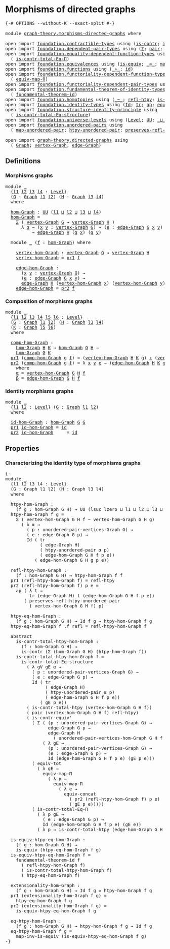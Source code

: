 # Morphisms of directed graphs

<pre class="Agda"><a id="41" class="Symbol">{-#</a> <a id="45" class="Keyword">OPTIONS</a> <a id="53" class="Pragma">--without-K</a> <a id="65" class="Pragma">--exact-split</a> <a id="79" class="Symbol">#-}</a>

<a id="84" class="Keyword">module</a> <a id="91" href="graph-theory.morphisms-directed-graphs.html" class="Module">graph-theory.morphisms-directed-graphs</a> <a id="130" class="Keyword">where</a>

<a id="137" class="Keyword">open</a> <a id="142" class="Keyword">import</a> <a id="149" href="foundation.contractible-types.html" class="Module">foundation.contractible-types</a> <a id="179" class="Keyword">using</a> <a id="185" class="Symbol">(</a><a id="186" href="foundation-core.contractible-types.html#992" class="Function">is-contr</a><a id="194" class="Symbol">;</a> <a id="196" href="foundation-core.contractible-types.html#3806" class="Function">is-contr-equiv&#39;</a><a id="211" class="Symbol">)</a>
<a id="213" class="Keyword">open</a> <a id="218" class="Keyword">import</a> <a id="225" href="foundation.dependent-pair-types.html" class="Module">foundation.dependent-pair-types</a> <a id="257" class="Keyword">using</a> <a id="263" class="Symbol">(</a><a id="264" href="foundation-core.dependent-pair-types.html#502" class="Record">Σ</a><a id="265" class="Symbol">;</a> <a id="267" href="foundation-core.dependent-pair-types.html#575" class="InductiveConstructor">pair</a><a id="271" class="Symbol">;</a> <a id="273" href="foundation-core.dependent-pair-types.html#592" class="Field">pr1</a><a id="276" class="Symbol">;</a> <a id="278" href="foundation-core.dependent-pair-types.html#604" class="Field">pr2</a><a id="281" class="Symbol">)</a>
<a id="283" class="Keyword">open</a> <a id="288" class="Keyword">import</a> <a id="295" href="foundation.equality-dependent-function-types.html" class="Module">foundation.equality-dependent-function-types</a> <a id="340" class="Keyword">using</a>
  <a id="348" class="Symbol">(</a> <a id="350" href="foundation.equality-dependent-function-types.html#1012" class="Function">is-contr-total-Eq-Π</a><a id="369" class="Symbol">)</a>
<a id="371" class="Keyword">open</a> <a id="376" class="Keyword">import</a> <a id="383" href="foundation.equivalences.html" class="Module">foundation.equivalences</a> <a id="407" class="Keyword">using</a> <a id="413" class="Symbol">(</a><a id="414" href="foundation-core.equivalences.html#1542" class="Function">is-equiv</a><a id="422" class="Symbol">;</a> <a id="424" href="foundation-core.equivalences.html#1607" class="Function Operator">_≃_</a><a id="427" class="Symbol">;</a> <a id="429" href="foundation-core.equivalences.html#4173" class="Function">map-inv-is-equiv</a><a id="445" class="Symbol">)</a>
<a id="447" class="Keyword">open</a> <a id="452" class="Keyword">import</a> <a id="459" href="foundation.functions.html" class="Module">foundation.functions</a> <a id="480" class="Keyword">using</a> <a id="486" class="Symbol">(</a><a id="487" href="foundation-core.functions.html#407" class="Function Operator">_∘_</a><a id="490" class="Symbol">;</a> <a id="492" href="foundation-core.functions.html#309" class="Function">id</a><a id="494" class="Symbol">)</a>
<a id="496" class="Keyword">open</a> <a id="501" class="Keyword">import</a> <a id="508" href="foundation.functoriality-dependent-function-types.html" class="Module">foundation.functoriality-dependent-function-types</a> <a id="558" class="Keyword">using</a>
  <a id="566" class="Symbol">(</a> <a id="568" href="foundation-core.functoriality-dependent-function-types.html#2222" class="Function">equiv-map-Π</a><a id="579" class="Symbol">)</a>
<a id="581" class="Keyword">open</a> <a id="586" class="Keyword">import</a> <a id="593" href="foundation.functoriality-dependent-pair-types.html" class="Module">foundation.functoriality-dependent-pair-types</a> <a id="639" class="Keyword">using</a> <a id="645" class="Symbol">(</a><a id="646" href="foundation-core.functoriality-dependent-pair-types.html#6804" class="Function">equiv-tot</a><a id="655" class="Symbol">)</a>
<a id="657" class="Keyword">open</a> <a id="662" class="Keyword">import</a> <a id="669" href="foundation.fundamental-theorem-of-identity-types.html" class="Module">foundation.fundamental-theorem-of-identity-types</a> <a id="718" class="Keyword">using</a>
  <a id="726" class="Symbol">(</a> <a id="728" href="foundation-core.fundamental-theorem-of-identity-types.html#1888" class="Function">fundamental-theorem-id</a><a id="750" class="Symbol">)</a>
<a id="752" class="Keyword">open</a> <a id="757" class="Keyword">import</a> <a id="764" href="foundation.homotopies.html" class="Module">foundation.homotopies</a> <a id="786" class="Keyword">using</a> <a id="792" class="Symbol">(</a><a id="793" href="foundation-core.homotopies.html#545" class="Function Operator">_~_</a><a id="796" class="Symbol">;</a> <a id="798" href="foundation-core.homotopies.html#710" class="Function">refl-htpy</a><a id="807" class="Symbol">;</a> <a id="809" href="foundation.homotopies.html#3137" class="Function">is-contr-total-htpy</a><a id="828" class="Symbol">)</a>
<a id="830" class="Keyword">open</a> <a id="835" class="Keyword">import</a> <a id="842" href="foundation.identity-types.html" class="Module">foundation.identity-types</a> <a id="868" class="Keyword">using</a> <a id="874" class="Symbol">(</a><a id="875" href="foundation-core.identity-types.html#641" class="Datatype">Id</a><a id="877" class="Symbol">;</a> <a id="879" href="foundation-core.identity-types.html#4583" class="Function">tr</a><a id="881" class="Symbol">;</a> <a id="883" href="foundation-core.identity-types.html#2853" class="Function">ap</a><a id="885" class="Symbol">;</a> <a id="887" href="foundation.identity-types.html#1931" class="Function">equiv-concat</a><a id="899" class="Symbol">;</a> <a id="901" href="foundation-core.identity-types.html#694" class="InductiveConstructor">refl</a><a id="905" class="Symbol">)</a>
<a id="907" class="Keyword">open</a> <a id="912" class="Keyword">import</a> <a id="919" href="foundation.structure-identity-principle.html" class="Module">foundation.structure-identity-principle</a> <a id="959" class="Keyword">using</a>
  <a id="967" class="Symbol">(</a> <a id="969" href="foundation.structure-identity-principle.html#1341" class="Function">is-contr-total-Eq-structure</a><a id="996" class="Symbol">)</a>
<a id="998" class="Keyword">open</a> <a id="1003" class="Keyword">import</a> <a id="1010" href="foundation.universe-levels.html" class="Module">foundation.universe-levels</a> <a id="1037" class="Keyword">using</a> <a id="1043" class="Symbol">(</a><a id="1044" href="Agda.Primitive.html#597" class="Postulate">Level</a><a id="1049" class="Symbol">;</a> <a id="1051" href="foundation-core.universe-levels.html#222" class="Primitive">UU</a><a id="1053" class="Symbol">;</a> <a id="1055" href="Agda.Primitive.html#810" class="Primitive Operator">_⊔_</a><a id="1058" class="Symbol">;</a> <a id="1060" href="Agda.Primitive.html#780" class="Primitive">lsuc</a><a id="1064" class="Symbol">;</a> <a id="1066" href="Agda.Primitive.html#764" class="Primitive">lzero</a><a id="1071" class="Symbol">)</a>
<a id="1073" class="Keyword">open</a> <a id="1078" class="Keyword">import</a> <a id="1085" href="foundation.unordered-pairs.html" class="Module">foundation.unordered-pairs</a> <a id="1112" class="Keyword">using</a>
  <a id="1120" class="Symbol">(</a> <a id="1122" href="foundation.unordered-pairs.html#7759" class="Function">map-unordered-pair</a><a id="1140" class="Symbol">;</a> <a id="1142" href="foundation.unordered-pairs.html#8391" class="Function">htpy-unordered-pair</a><a id="1161" class="Symbol">;</a> <a id="1163" href="foundation.unordered-pairs.html#8712" class="Function">preserves-refl-htpy-unordered-pair</a><a id="1197" class="Symbol">)</a>

<a id="1200" class="Keyword">open</a> <a id="1205" class="Keyword">import</a> <a id="1212" href="graph-theory.directed-graphs.html" class="Module">graph-theory.directed-graphs</a> <a id="1241" class="Keyword">using</a>
  <a id="1249" class="Symbol">(</a> <a id="1251" href="graph-theory.directed-graphs.html#483" class="Function">Graph</a><a id="1256" class="Symbol">;</a> <a id="1258" href="graph-theory.directed-graphs.html#635" class="Function">vertex-Graph</a><a id="1270" class="Symbol">;</a> <a id="1272" href="graph-theory.directed-graphs.html#682" class="Function">edge-Graph</a><a id="1282" class="Symbol">)</a>
</pre>
## Definitions

### Morphisms graphs

<pre class="Agda"><a id="1335" class="Keyword">module</a> <a id="1342" href="graph-theory.morphisms-directed-graphs.html#1342" class="Module">_</a>
  <a id="1346" class="Symbol">{</a><a id="1347" href="graph-theory.morphisms-directed-graphs.html#1347" class="Bound">l1</a> <a id="1350" href="graph-theory.morphisms-directed-graphs.html#1350" class="Bound">l2</a> <a id="1353" href="graph-theory.morphisms-directed-graphs.html#1353" class="Bound">l3</a> <a id="1356" href="graph-theory.morphisms-directed-graphs.html#1356" class="Bound">l4</a> <a id="1359" class="Symbol">:</a> <a id="1361" href="Agda.Primitive.html#597" class="Postulate">Level</a><a id="1366" class="Symbol">}</a>
  <a id="1370" class="Symbol">(</a><a id="1371" href="graph-theory.morphisms-directed-graphs.html#1371" class="Bound">G</a> <a id="1373" class="Symbol">:</a> <a id="1375" href="graph-theory.directed-graphs.html#483" class="Function">Graph</a> <a id="1381" href="graph-theory.morphisms-directed-graphs.html#1347" class="Bound">l1</a> <a id="1384" href="graph-theory.morphisms-directed-graphs.html#1350" class="Bound">l2</a><a id="1386" class="Symbol">)</a> <a id="1388" class="Symbol">(</a><a id="1389" href="graph-theory.morphisms-directed-graphs.html#1389" class="Bound">H</a> <a id="1391" class="Symbol">:</a> <a id="1393" href="graph-theory.directed-graphs.html#483" class="Function">Graph</a> <a id="1399" href="graph-theory.morphisms-directed-graphs.html#1353" class="Bound">l3</a> <a id="1402" href="graph-theory.morphisms-directed-graphs.html#1356" class="Bound">l4</a><a id="1404" class="Symbol">)</a>
  <a id="1408" class="Keyword">where</a>

  <a id="1417" href="graph-theory.morphisms-directed-graphs.html#1417" class="Function">hom-Graph</a> <a id="1427" class="Symbol">:</a> <a id="1429" href="foundation-core.universe-levels.html#222" class="Primitive">UU</a> <a id="1432" class="Symbol">(</a><a id="1433" href="graph-theory.morphisms-directed-graphs.html#1347" class="Bound">l1</a> <a id="1436" href="Agda.Primitive.html#810" class="Primitive Operator">⊔</a> <a id="1438" href="graph-theory.morphisms-directed-graphs.html#1350" class="Bound">l2</a> <a id="1441" href="Agda.Primitive.html#810" class="Primitive Operator">⊔</a> <a id="1443" href="graph-theory.morphisms-directed-graphs.html#1353" class="Bound">l3</a> <a id="1446" href="Agda.Primitive.html#810" class="Primitive Operator">⊔</a> <a id="1448" href="graph-theory.morphisms-directed-graphs.html#1356" class="Bound">l4</a><a id="1450" class="Symbol">)</a>
  <a id="1454" href="graph-theory.morphisms-directed-graphs.html#1417" class="Function">hom-Graph</a> <a id="1464" class="Symbol">=</a>
    <a id="1470" href="foundation-core.dependent-pair-types.html#502" class="Record">Σ</a> <a id="1472" class="Symbol">(</a> <a id="1474" href="graph-theory.directed-graphs.html#635" class="Function">vertex-Graph</a> <a id="1487" href="graph-theory.morphisms-directed-graphs.html#1371" class="Bound">G</a> <a id="1489" class="Symbol">→</a> <a id="1491" href="graph-theory.directed-graphs.html#635" class="Function">vertex-Graph</a> <a id="1504" href="graph-theory.morphisms-directed-graphs.html#1389" class="Bound">H</a> <a id="1506" class="Symbol">)</a>
      <a id="1514" class="Symbol">λ</a> <a id="1516" href="graph-theory.morphisms-directed-graphs.html#1516" class="Bound">α</a> <a id="1518" class="Symbol">→</a> <a id="1520" class="Symbol">(</a><a id="1521" href="graph-theory.morphisms-directed-graphs.html#1521" class="Bound">x</a> <a id="1523" href="graph-theory.morphisms-directed-graphs.html#1523" class="Bound">y</a> <a id="1525" class="Symbol">:</a> <a id="1527" href="graph-theory.directed-graphs.html#635" class="Function">vertex-Graph</a> <a id="1540" href="graph-theory.morphisms-directed-graphs.html#1371" class="Bound">G</a><a id="1541" class="Symbol">)</a> <a id="1543" class="Symbol">→</a> <a id="1545" class="Symbol">(</a><a id="1546" href="graph-theory.morphisms-directed-graphs.html#1546" class="Bound">e</a> <a id="1548" class="Symbol">:</a> <a id="1550" href="graph-theory.directed-graphs.html#682" class="Function">edge-Graph</a> <a id="1561" href="graph-theory.morphisms-directed-graphs.html#1371" class="Bound">G</a> <a id="1563" href="graph-theory.morphisms-directed-graphs.html#1521" class="Bound">x</a> <a id="1565" href="graph-theory.morphisms-directed-graphs.html#1523" class="Bound">y</a><a id="1566" class="Symbol">)</a>
          <a id="1578" class="Symbol">→</a> <a id="1580" href="graph-theory.directed-graphs.html#682" class="Function">edge-Graph</a> <a id="1591" href="graph-theory.morphisms-directed-graphs.html#1389" class="Bound">H</a> <a id="1593" class="Symbol">(</a><a id="1594" href="graph-theory.morphisms-directed-graphs.html#1516" class="Bound">α</a> <a id="1596" href="graph-theory.morphisms-directed-graphs.html#1521" class="Bound">x</a><a id="1597" class="Symbol">)</a> <a id="1599" class="Symbol">(</a><a id="1600" href="graph-theory.morphisms-directed-graphs.html#1516" class="Bound">α</a> <a id="1602" href="graph-theory.morphisms-directed-graphs.html#1523" class="Bound">y</a><a id="1603" class="Symbol">)</a>

  <a id="1608" class="Keyword">module</a> <a id="1615" href="graph-theory.morphisms-directed-graphs.html#1615" class="Module">_</a> <a id="1617" class="Symbol">(</a><a id="1618" href="graph-theory.morphisms-directed-graphs.html#1618" class="Bound">f</a> <a id="1620" class="Symbol">:</a> <a id="1622" href="graph-theory.morphisms-directed-graphs.html#1417" class="Function">hom-Graph</a><a id="1631" class="Symbol">)</a> <a id="1633" class="Keyword">where</a>

    <a id="1644" href="graph-theory.morphisms-directed-graphs.html#1644" class="Function">vertex-hom-Graph</a> <a id="1661" class="Symbol">:</a> <a id="1663" href="graph-theory.directed-graphs.html#635" class="Function">vertex-Graph</a> <a id="1676" href="graph-theory.morphisms-directed-graphs.html#1371" class="Bound">G</a> <a id="1678" class="Symbol">→</a> <a id="1680" href="graph-theory.directed-graphs.html#635" class="Function">vertex-Graph</a> <a id="1693" href="graph-theory.morphisms-directed-graphs.html#1389" class="Bound">H</a>
    <a id="1699" href="graph-theory.morphisms-directed-graphs.html#1644" class="Function">vertex-hom-Graph</a> <a id="1716" class="Symbol">=</a> <a id="1718" href="foundation-core.dependent-pair-types.html#592" class="Field">pr1</a> <a id="1722" href="graph-theory.morphisms-directed-graphs.html#1618" class="Bound">f</a>

    <a id="1729" href="graph-theory.morphisms-directed-graphs.html#1729" class="Function">edge-hom-Graph</a> <a id="1744" class="Symbol">:</a>
      <a id="1752" class="Symbol">(</a><a id="1753" href="graph-theory.morphisms-directed-graphs.html#1753" class="Bound">x</a> <a id="1755" href="graph-theory.morphisms-directed-graphs.html#1755" class="Bound">y</a> <a id="1757" class="Symbol">:</a> <a id="1759" href="graph-theory.directed-graphs.html#635" class="Function">vertex-Graph</a> <a id="1772" href="graph-theory.morphisms-directed-graphs.html#1371" class="Bound">G</a><a id="1773" class="Symbol">)</a> <a id="1775" class="Symbol">→</a>
      <a id="1783" class="Symbol">(</a><a id="1784" href="graph-theory.morphisms-directed-graphs.html#1784" class="Bound">e</a> <a id="1786" class="Symbol">:</a> <a id="1788" href="graph-theory.directed-graphs.html#682" class="Function">edge-Graph</a> <a id="1799" href="graph-theory.morphisms-directed-graphs.html#1371" class="Bound">G</a> <a id="1801" href="graph-theory.morphisms-directed-graphs.html#1753" class="Bound">x</a> <a id="1803" href="graph-theory.morphisms-directed-graphs.html#1755" class="Bound">y</a><a id="1804" class="Symbol">)</a> <a id="1806" class="Symbol">→</a>
      <a id="1814" href="graph-theory.directed-graphs.html#682" class="Function">edge-Graph</a> <a id="1825" href="graph-theory.morphisms-directed-graphs.html#1389" class="Bound">H</a> <a id="1827" class="Symbol">(</a><a id="1828" href="graph-theory.morphisms-directed-graphs.html#1644" class="Function">vertex-hom-Graph</a> <a id="1845" href="graph-theory.morphisms-directed-graphs.html#1753" class="Bound">x</a><a id="1846" class="Symbol">)</a> <a id="1848" class="Symbol">(</a><a id="1849" href="graph-theory.morphisms-directed-graphs.html#1644" class="Function">vertex-hom-Graph</a> <a id="1866" href="graph-theory.morphisms-directed-graphs.html#1755" class="Bound">y</a><a id="1867" class="Symbol">)</a>
    <a id="1873" href="graph-theory.morphisms-directed-graphs.html#1729" class="Function">edge-hom-Graph</a> <a id="1888" class="Symbol">=</a> <a id="1890" href="foundation-core.dependent-pair-types.html#604" class="Field">pr2</a> <a id="1894" href="graph-theory.morphisms-directed-graphs.html#1618" class="Bound">f</a>
</pre>
### Composition of morphisms graphs

<pre class="Agda">
<a id="1947" class="Keyword">module</a> <a id="1954" href="graph-theory.morphisms-directed-graphs.html#1954" class="Module">_</a>
  <a id="1958" class="Symbol">{</a><a id="1959" href="graph-theory.morphisms-directed-graphs.html#1959" class="Bound">l1</a> <a id="1962" href="graph-theory.morphisms-directed-graphs.html#1962" class="Bound">l2</a> <a id="1965" href="graph-theory.morphisms-directed-graphs.html#1965" class="Bound">l3</a> <a id="1968" href="graph-theory.morphisms-directed-graphs.html#1968" class="Bound">l4</a> <a id="1971" href="graph-theory.morphisms-directed-graphs.html#1971" class="Bound">l5</a> <a id="1974" href="graph-theory.morphisms-directed-graphs.html#1974" class="Bound">l6</a> <a id="1977" class="Symbol">:</a> <a id="1979" href="Agda.Primitive.html#597" class="Postulate">Level</a><a id="1984" class="Symbol">}</a>
  <a id="1988" class="Symbol">(</a><a id="1989" href="graph-theory.morphisms-directed-graphs.html#1989" class="Bound">G</a> <a id="1991" class="Symbol">:</a> <a id="1993" href="graph-theory.directed-graphs.html#483" class="Function">Graph</a> <a id="1999" href="graph-theory.morphisms-directed-graphs.html#1959" class="Bound">l1</a> <a id="2002" href="graph-theory.morphisms-directed-graphs.html#1962" class="Bound">l2</a><a id="2004" class="Symbol">)</a> <a id="2006" class="Symbol">(</a><a id="2007" href="graph-theory.morphisms-directed-graphs.html#2007" class="Bound">H</a> <a id="2009" class="Symbol">:</a> <a id="2011" href="graph-theory.directed-graphs.html#483" class="Function">Graph</a> <a id="2017" href="graph-theory.morphisms-directed-graphs.html#1965" class="Bound">l3</a> <a id="2020" href="graph-theory.morphisms-directed-graphs.html#1968" class="Bound">l4</a><a id="2022" class="Symbol">)</a>
  <a id="2026" class="Symbol">(</a><a id="2027" href="graph-theory.morphisms-directed-graphs.html#2027" class="Bound">K</a> <a id="2029" class="Symbol">:</a> <a id="2031" href="graph-theory.directed-graphs.html#483" class="Function">Graph</a> <a id="2037" href="graph-theory.morphisms-directed-graphs.html#1971" class="Bound">l5</a> <a id="2040" href="graph-theory.morphisms-directed-graphs.html#1974" class="Bound">l6</a><a id="2042" class="Symbol">)</a>
  <a id="2046" class="Keyword">where</a>

  <a id="2055" href="graph-theory.morphisms-directed-graphs.html#2055" class="Function">comp-hom-Graph</a> <a id="2070" class="Symbol">:</a>
    <a id="2076" href="graph-theory.morphisms-directed-graphs.html#1417" class="Function">hom-Graph</a> <a id="2086" href="graph-theory.morphisms-directed-graphs.html#2007" class="Bound">H</a> <a id="2088" href="graph-theory.morphisms-directed-graphs.html#2027" class="Bound">K</a> <a id="2090" class="Symbol">→</a> <a id="2092" href="graph-theory.morphisms-directed-graphs.html#1417" class="Function">hom-Graph</a> <a id="2102" href="graph-theory.morphisms-directed-graphs.html#1989" class="Bound">G</a> <a id="2104" href="graph-theory.morphisms-directed-graphs.html#2007" class="Bound">H</a> <a id="2106" class="Symbol">→</a>
    <a id="2112" href="graph-theory.morphisms-directed-graphs.html#1417" class="Function">hom-Graph</a> <a id="2122" href="graph-theory.morphisms-directed-graphs.html#1989" class="Bound">G</a> <a id="2124" href="graph-theory.morphisms-directed-graphs.html#2027" class="Bound">K</a>
  <a id="2128" href="foundation-core.dependent-pair-types.html#592" class="Field">pr1</a> <a id="2132" class="Symbol">(</a><a id="2133" href="graph-theory.morphisms-directed-graphs.html#2055" class="Function">comp-hom-Graph</a> <a id="2148" href="graph-theory.morphisms-directed-graphs.html#2148" class="Bound">g</a> <a id="2150" href="graph-theory.morphisms-directed-graphs.html#2150" class="Bound">f</a><a id="2151" class="Symbol">)</a> <a id="2153" class="Symbol">=</a> <a id="2155" class="Symbol">(</a><a id="2156" href="graph-theory.morphisms-directed-graphs.html#1644" class="Function">vertex-hom-Graph</a> <a id="2173" href="graph-theory.morphisms-directed-graphs.html#2007" class="Bound">H</a> <a id="2175" href="graph-theory.morphisms-directed-graphs.html#2027" class="Bound">K</a> <a id="2177" href="graph-theory.morphisms-directed-graphs.html#2148" class="Bound">g</a><a id="2178" class="Symbol">)</a> <a id="2180" href="foundation-core.functions.html#407" class="Function Operator">∘</a> <a id="2182" class="Symbol">(</a><a id="2183" href="graph-theory.morphisms-directed-graphs.html#1644" class="Function">vertex-hom-Graph</a> <a id="2200" href="graph-theory.morphisms-directed-graphs.html#1989" class="Bound">G</a> <a id="2202" href="graph-theory.morphisms-directed-graphs.html#2007" class="Bound">H</a> <a id="2204" href="graph-theory.morphisms-directed-graphs.html#2150" class="Bound">f</a><a id="2205" class="Symbol">)</a>
  <a id="2209" href="foundation-core.dependent-pair-types.html#604" class="Field">pr2</a> <a id="2213" class="Symbol">(</a><a id="2214" href="graph-theory.morphisms-directed-graphs.html#2055" class="Function">comp-hom-Graph</a> <a id="2229" href="graph-theory.morphisms-directed-graphs.html#2229" class="Bound">g</a> <a id="2231" href="graph-theory.morphisms-directed-graphs.html#2231" class="Bound">f</a><a id="2232" class="Symbol">)</a> <a id="2234" class="Symbol">=</a> <a id="2236" class="Symbol">λ</a> <a id="2238" href="graph-theory.morphisms-directed-graphs.html#2238" class="Bound">x</a> <a id="2240" href="graph-theory.morphisms-directed-graphs.html#2240" class="Bound">y</a> <a id="2242" href="graph-theory.morphisms-directed-graphs.html#2242" class="Bound">e</a> <a id="2244" class="Symbol">→</a> <a id="2246" class="Symbol">(</a><a id="2247" href="graph-theory.morphisms-directed-graphs.html#1729" class="Function">edge-hom-Graph</a> <a id="2262" href="graph-theory.morphisms-directed-graphs.html#2007" class="Bound">H</a> <a id="2264" href="graph-theory.morphisms-directed-graphs.html#2027" class="Bound">K</a> <a id="2266" href="graph-theory.morphisms-directed-graphs.html#2229" class="Bound">g</a><a id="2267" class="Symbol">)</a> <a id="2269" class="Symbol">(</a><a id="2270" href="graph-theory.morphisms-directed-graphs.html#2305" class="Function">α</a> <a id="2272" href="graph-theory.morphisms-directed-graphs.html#2238" class="Bound">x</a><a id="2273" class="Symbol">)</a> <a id="2275" class="Symbol">(</a><a id="2276" href="graph-theory.morphisms-directed-graphs.html#2305" class="Function">α</a> <a id="2278" href="graph-theory.morphisms-directed-graphs.html#2240" class="Bound">y</a><a id="2279" class="Symbol">)</a> <a id="2281" class="Symbol">(</a><a id="2282" href="graph-theory.morphisms-directed-graphs.html#2336" class="Function">β</a> <a id="2284" href="graph-theory.morphisms-directed-graphs.html#2238" class="Bound">x</a> <a id="2286" href="graph-theory.morphisms-directed-graphs.html#2240" class="Bound">y</a> <a id="2288" href="graph-theory.morphisms-directed-graphs.html#2242" class="Bound">e</a><a id="2289" class="Symbol">)</a>
    <a id="2295" class="Keyword">where</a>
    <a id="2305" href="graph-theory.morphisms-directed-graphs.html#2305" class="Function">α</a> <a id="2307" class="Symbol">=</a> <a id="2309" href="graph-theory.morphisms-directed-graphs.html#1644" class="Function">vertex-hom-Graph</a> <a id="2326" href="graph-theory.morphisms-directed-graphs.html#1989" class="Bound">G</a> <a id="2328" href="graph-theory.morphisms-directed-graphs.html#2007" class="Bound">H</a> <a id="2330" href="graph-theory.morphisms-directed-graphs.html#2231" class="Bound">f</a>
    <a id="2336" href="graph-theory.morphisms-directed-graphs.html#2336" class="Function">β</a> <a id="2338" class="Symbol">=</a> <a id="2340" href="graph-theory.morphisms-directed-graphs.html#1729" class="Function">edge-hom-Graph</a> <a id="2355" href="graph-theory.morphisms-directed-graphs.html#1989" class="Bound">G</a> <a id="2357" href="graph-theory.morphisms-directed-graphs.html#2007" class="Bound">H</a> <a id="2359" href="graph-theory.morphisms-directed-graphs.html#2231" class="Bound">f</a>
</pre>
### Identity morphisms graphs

<pre class="Agda"><a id="2405" class="Keyword">module</a> <a id="2412" href="graph-theory.morphisms-directed-graphs.html#2412" class="Module">_</a>
  <a id="2416" class="Symbol">{</a><a id="2417" href="graph-theory.morphisms-directed-graphs.html#2417" class="Bound">l1</a> <a id="2420" href="graph-theory.morphisms-directed-graphs.html#2420" class="Bound">l2</a> <a id="2423" class="Symbol">:</a> <a id="2425" href="Agda.Primitive.html#597" class="Postulate">Level</a><a id="2430" class="Symbol">}</a> <a id="2432" class="Symbol">(</a><a id="2433" href="graph-theory.morphisms-directed-graphs.html#2433" class="Bound">G</a> <a id="2435" class="Symbol">:</a> <a id="2437" href="graph-theory.directed-graphs.html#483" class="Function">Graph</a> <a id="2443" href="graph-theory.morphisms-directed-graphs.html#2417" class="Bound">l1</a> <a id="2446" href="graph-theory.morphisms-directed-graphs.html#2420" class="Bound">l2</a><a id="2448" class="Symbol">)</a>
  <a id="2452" class="Keyword">where</a>

  <a id="2461" href="graph-theory.morphisms-directed-graphs.html#2461" class="Function">id-hom-Graph</a> <a id="2474" class="Symbol">:</a> <a id="2476" href="graph-theory.morphisms-directed-graphs.html#1417" class="Function">hom-Graph</a> <a id="2486" href="graph-theory.morphisms-directed-graphs.html#2433" class="Bound">G</a> <a id="2488" href="graph-theory.morphisms-directed-graphs.html#2433" class="Bound">G</a>
  <a id="2492" href="foundation-core.dependent-pair-types.html#592" class="Field">pr1</a> <a id="2496" href="graph-theory.morphisms-directed-graphs.html#2461" class="Function">id-hom-Graph</a> <a id="2509" class="Symbol">=</a> <a id="2511" href="foundation-core.functions.html#309" class="Function">id</a>
  <a id="2516" href="foundation-core.dependent-pair-types.html#604" class="Field">pr2</a> <a id="2520" href="graph-theory.morphisms-directed-graphs.html#2461" class="Function">id-hom-Graph</a> <a id="2533" class="Symbol">_</a> <a id="2535" class="Symbol">_</a> <a id="2537" class="Symbol">=</a> <a id="2539" href="foundation-core.functions.html#309" class="Function">id</a>
</pre>

## Properties

### Characterizing the identity type of morphisms graphs

<pre class="Agda"><a id="2629" class="Comment">{-
module _
  {l1 l2 l3 l4 : Level}
  (G : Graph l1 l2) (H : Graph l3 l4)
  where

  htpy-hom-Graph :
    (f g : hom-Graph G H) → UU (lsuc lzero ⊔ l1 ⊔ l2 ⊔ l3 ⊔ l4)
  htpy-hom-Graph f g =
    Σ ( vertex-hom-Graph G H f ~ vertex-hom-Graph G H g)
      ( λ α →
        ( p : unordered-pair-vertices-Graph G) →
        ( e : edge-Graph G p) →
        Id ( tr
             ( edge-Graph H)
             ( htpy-unordered-pair α p)
             ( edge-hom-Graph G H f p e))
           ( edge-hom-Graph G H g p e))

  refl-htpy-hom-Graph :
    (f : hom-Graph G H) → htpy-hom-Graph f f
  pr1 (refl-htpy-hom-Graph f) = refl-htpy
  pr2 (refl-htpy-hom-Graph f) p e =
    ap ( λ t →
         tr (edge-Graph H) t (edge-hom-Graph G H f p e))
       ( preserves-refl-htpy-unordered-pair
         ( vertex-hom-Graph G H f) p)

  htpy-eq-hom-Graph :
    (f g : hom-Graph G H) → Id f g → htpy-hom-Graph f g
  htpy-eq-hom-Graph f .f refl = refl-htpy-hom-Graph f

  abstract
    is-contr-total-htpy-hom-Graph :
      (f : hom-Graph G H) →
      is-contr (Σ (hom-Graph G H) (htpy-hom-Graph f))
    is-contr-total-htpy-hom-Graph f =
      is-contr-total-Eq-structure
        ( λ gV gE α →
          ( p : unordered-pair-vertices-Graph G) →
          ( e : edge-Graph G p) →
          Id ( tr
               ( edge-Graph H)
               ( htpy-unordered-pair α p)
               ( edge-hom-Graph G H f p e))
             ( gE p e))
        ( is-contr-total-htpy (vertex-hom-Graph G H f))
        ( pair (vertex-hom-Graph G H f) refl-htpy)
        ( is-contr-equiv&#39;
          ( Σ ( (p : unordered-pair-vertices-Graph G) →
                edge-Graph G p →
                edge-Graph H
                  ( unordered-pair-vertices-hom-Graph G H f p))
              ( λ gE →
                (p : unordered-pair-vertices-Graph G) →
                (e : edge-Graph G p) →
                Id (edge-hom-Graph G H f p e) (gE p e)))
          ( equiv-tot
            ( λ gE →
              equiv-map-Π
                ( λ p →
                  equiv-map-Π
                    ( λ e →
                      equiv-concat
                        ( pr2 (refl-htpy-hom-Graph f) p e)
                        ( gE p e)))))
          ( is-contr-total-Eq-Π
            ( λ p gE →
              ( e : edge-Graph G p) →
              Id (edge-hom-Graph G H f p e) (gE e))
            ( λ p → is-contr-total-htpy (edge-hom-Graph G H f p))))

  is-equiv-htpy-eq-hom-Graph :
    (f g : hom-Graph G H) →
    is-equiv (htpy-eq-hom-Graph f g)
  is-equiv-htpy-eq-hom-Graph f =
    fundamental-theorem-id f
      ( refl-htpy-hom-Graph f)
      ( is-contr-total-htpy-hom-Graph f)
      ( htpy-eq-hom-Graph f)

  extensionality-hom-Graph :
    (f g : hom-Graph G H) → Id f g ≃ htpy-hom-Graph f g
  pr1 (extensionality-hom-Graph f g) =
    htpy-eq-hom-Graph f g
  pr2 (extensionality-hom-Graph f g) =
    is-equiv-htpy-eq-hom-Graph f g

  eq-htpy-hom-Graph :
    (f g : hom-Graph G H) → htpy-hom-Graph f g → Id f g
  eq-htpy-hom-Graph f g =
    map-inv-is-equiv (is-equiv-htpy-eq-hom-Graph f g)
-}</a>
</pre>